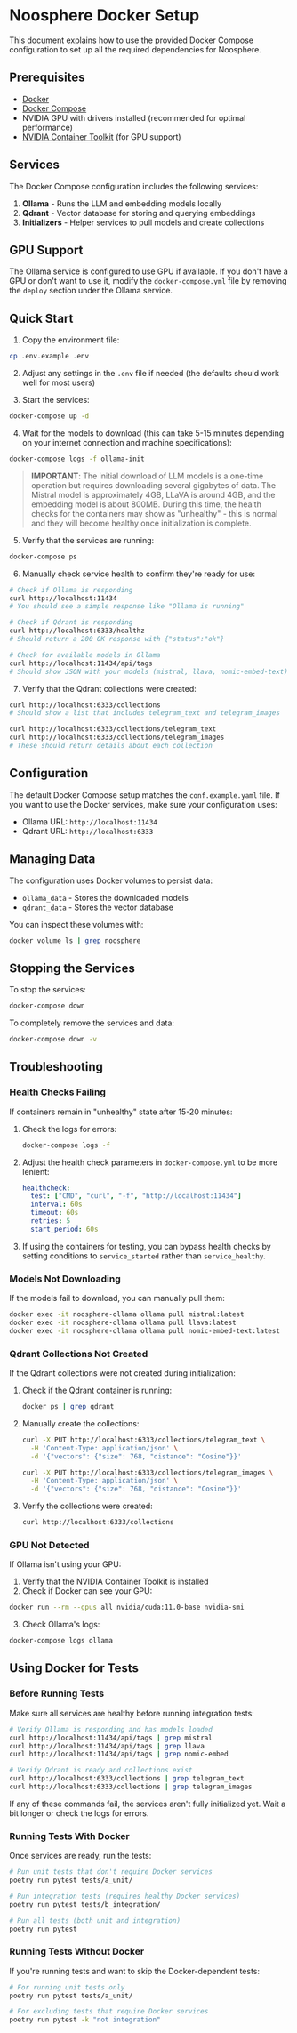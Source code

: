 # Noosphere Docker Setup

This document explains how to use the provided Docker Compose configuration to set up all the required dependencies for Noosphere.

## Prerequisites

- [Docker](https://docs.docker.com/get-docker/)
- [Docker Compose](https://docs.docker.com/compose/install/)
- NVIDIA GPU with drivers installed (recommended for optimal performance)
- [NVIDIA Container Toolkit](https://docs.nvidia.com/datacenter/cloud-native/container-toolkit/install-guide.html) (for GPU support)

## Services

The Docker Compose configuration includes the following services:

1. **Ollama** - Runs the LLM and embedding models locally
2. **Qdrant** - Vector database for storing and querying embeddings
3. **Initializers** - Helper services to pull models and create collections

## GPU Support

The Ollama service is configured to use GPU if available. If you don't have a GPU or don't want to use it, modify the `docker-compose.yml` file by removing the `deploy` section under the Ollama service.

## Quick Start

1. Copy the environment file:

```bash
cp .env.example .env
```

2. Adjust any settings in the `.env` file if needed (the defaults should work well for most users)

3. Start the services:

```bash
docker-compose up -d
```

4. Wait for the models to download (this can take 5-15 minutes depending on your internet connection and machine specifications):

```bash
docker-compose logs -f ollama-init
```

> **IMPORTANT**: The initial download of LLM models is a one-time operation but requires downloading several gigabytes of data. The Mistral model is approximately 4GB, LLaVA is around 4GB, and the embedding model is about 800MB. During this time, the health checks for the containers may show as "unhealthy" - this is normal and they will become healthy once initialization is complete.

5. Verify that the services are running:

```bash
docker-compose ps
```

6. Manually check service health to confirm they're ready for use:

```bash
# Check if Ollama is responding
curl http://localhost:11434
# You should see a simple response like "Ollama is running"

# Check if Qdrant is responding
curl http://localhost:6333/healthz
# Should return a 200 OK response with {"status":"ok"}

# Check for available models in Ollama
curl http://localhost:11434/api/tags
# Should show JSON with your models (mistral, llava, nomic-embed-text)
```

7. Verify that the Qdrant collections were created:

```bash
curl http://localhost:6333/collections
# Should show a list that includes telegram_text and telegram_images

curl http://localhost:6333/collections/telegram_text
curl http://localhost:6333/collections/telegram_images
# These should return details about each collection
```

## Configuration

The default Docker Compose setup matches the `conf.example.yaml` file. If you want to use the Docker services, make sure your configuration uses:

- Ollama URL: `http://localhost:11434`
- Qdrant URL: `http://localhost:6333`

## Managing Data

The configuration uses Docker volumes to persist data:

- `ollama_data` - Stores the downloaded models
- `qdrant_data` - Stores the vector database

You can inspect these volumes with:

```bash
docker volume ls | grep noosphere
```

## Stopping the Services

To stop the services:

```bash
docker-compose down
```

To completely remove the services and data:

```bash
docker-compose down -v
```

## Troubleshooting

### Health Checks Failing

If containers remain in "unhealthy" state after 15-20 minutes:

1. Check the logs for errors:
   ```bash
   docker-compose logs -f
   ```

2. Adjust the health check parameters in `docker-compose.yml` to be more lenient:
   ```yaml
   healthcheck:
     test: ["CMD", "curl", "-f", "http://localhost:11434"]
     interval: 60s
     timeout: 60s
     retries: 5
     start_period: 60s
   ```

3. If using the containers for testing, you can bypass health checks by setting conditions to `service_started` rather than `service_healthy`.

### Models Not Downloading

If the models fail to download, you can manually pull them:

```bash
docker exec -it noosphere-ollama ollama pull mistral:latest
docker exec -it noosphere-ollama ollama pull llava:latest
docker exec -it noosphere-ollama ollama pull nomic-embed-text:latest
```

### Qdrant Collections Not Created

If the Qdrant collections were not created during initialization:

1. Check if the Qdrant container is running:
   ```bash
   docker ps | grep qdrant
   ```

2. Manually create the collections:
   ```bash
   curl -X PUT http://localhost:6333/collections/telegram_text \
     -H 'Content-Type: application/json' \
     -d '{"vectors": {"size": 768, "distance": "Cosine"}}'
   
   curl -X PUT http://localhost:6333/collections/telegram_images \
     -H 'Content-Type: application/json' \
     -d '{"vectors": {"size": 768, "distance": "Cosine"}}'
   ```

3. Verify the collections were created:
   ```bash
   curl http://localhost:6333/collections
   ```

### GPU Not Detected

If Ollama isn't using your GPU:

1. Verify that the NVIDIA Container Toolkit is installed
2. Check if Docker can see your GPU:

```bash
docker run --rm --gpus all nvidia/cuda:11.0-base nvidia-smi
```

3. Check Ollama's logs:

```bash
docker-compose logs ollama
```

## Using Docker for Tests

### Before Running Tests

Make sure all services are healthy before running integration tests:

```bash
# Verify Ollama is responding and has models loaded
curl http://localhost:11434/api/tags | grep mistral
curl http://localhost:11434/api/tags | grep llava
curl http://localhost:11434/api/tags | grep nomic-embed

# Verify Qdrant is ready and collections exist
curl http://localhost:6333/collections | grep telegram_text
curl http://localhost:6333/collections | grep telegram_images
```

If any of these commands fail, the services aren't fully initialized yet. Wait a bit longer or check the logs for errors.

### Running Tests With Docker

Once services are ready, run the tests:

```bash
# Run unit tests that don't require Docker services
poetry run pytest tests/a_unit/

# Run integration tests (requires healthy Docker services)
poetry run pytest tests/b_integration/

# Run all tests (both unit and integration)
poetry run pytest
```

### Running Tests Without Docker

If you're running tests and want to skip the Docker-dependent tests:

```bash
# For running unit tests only
poetry run pytest tests/a_unit/

# For excluding tests that require Docker services
poetry run pytest -k "not integration"
```